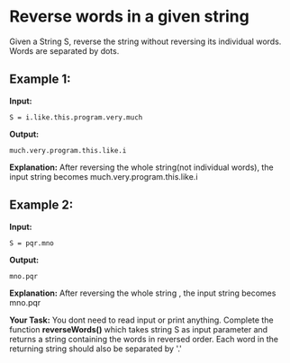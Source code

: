 # Reverse words in a given string

Given a String S, reverse the string without reversing its individual words. Words are separated by dots.

## Example 1:

**Input:**
```
S = i.like.this.program.very.much
```
**Output:** 
```
much.very.program.this.like.i
```

**Explanation:**
After reversing the whole
string(not individual words), the input
string becomes
much.very.program.this.like.i

## Example 2:
**Input:**
```
S = pqr.mno
```

**Output:**
```
mno.pqr
```

**Explanation:** After reversing the whole
string , the input string becomes
mno.pqr


**Your Task:**
You dont need to read input or print anything. Complete the function **reverseWords()** which takes string S as input parameter and returns a string containing the words in reversed order. Each word in the returning string should also be separated by '.' 
